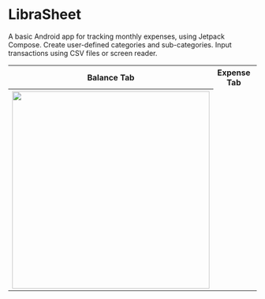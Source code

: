 # LibraSheet

A basic Android app for tracking monthly expenses, using Jetpack Compose. Create user-defined categories and sub-categories. Input transactions using CSV files or screen reader.


<table>
  <tr>
    <th>Balance Tab</th>
    <th>Expense Tab</th>
    <th>Settings Tab</th>
  </tr>
  <tr>
    <th><img src="https://user-images.githubusercontent.com/29797357/226507236-a2e9e788-1d64-45ea-8352-d565c633ecd5.gif" height="400"></th>
  </tr>
</table> 
